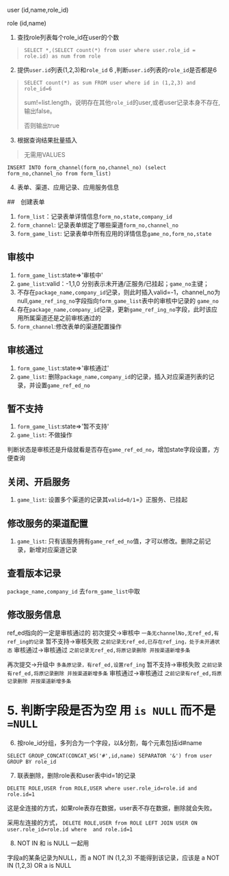 user (id,name,role_id)

role (id,name)

1. 查找role列表每个role_id在user的个数

> `SELECT *,(SELECT count(*) from user where user.role_id = role.id) as num from role`

2. 提供`user.id`列表(1,2,3)和`role_id` 6 ,判断`user.id`列表的`role_id`是否都是6

> `SELECT count(*) as sum FROM user where id in (1,2,3) and role_id=6`
>
> sum!=list.length，说明存在其他`role_id`的user,或者user记录本身不存在,输出false。
>
> 否则输出true

3. 根据查询结果批量插入

> 无需用VALUES

`INSERT INTO form_channel(form_no,channel_no) (select form_no,channel_no from form_list)`

4. 表单、渠道、应用记录、应用服务信息

##　创建表单

1. `form_list`：记录表单详情信息`form_no,state,company_id`
2. `form_channel`: 记录表单绑定了哪些渠道`form_no,channel_no`
3. `form_game_list`: 记录表单中所有应用的详情信息`game_no,form_no,state`

## 审核中

1. `form_game_list`:state=>'审核中'
2. `game_list`:valid：-1,1,0 分别表示未开通/正服务/已挂起；`game_no`主键；
  1. 不存在`package_name,company_id`记录，则此时插入valid=-1，channel_no为null,`game_ref_ing_no`字段指向`form_game_list`表中的审核中记录的 `game_no` 
  2. 存在`package_name,company_id`记录，更新`game_ref_ing_no`字段，此时该应用所属渠道还是之前审核通过的
3. `form_channel`:修改表单的渠道配置操作



## 审核通过

1. `form_game_list`:state=>'审核通过'
2. `game_list`: 删除`package_name,company_id`的记录，插入对应渠道列表的记录，并设置`game_ref_ed_no`

## 暂不支持

1. `form_game_list`:state=>'暂不支持'
2. `game_list`: 不做操作

判断状态是审核还是升级就看是否存在`game_ref_ed_no`，增加state字段设置，方便查询

## 关闭、开启服务

1. `game_list`: 设置多个渠道的记录其`valid=0/1`=》正服务、已挂起

## 修改服务的渠道配置

1. `game_list`: 只有该服务拥有`game_ref_ed_no`值，才可以修改。删除之前记录，新增对应渠道记录

## 查看版本记录

`package_name,company_id` 去`form_game_list`中取

## 修改服务信息
ref_ed指向的一定是审核通过的
初次提交->审核中 `一条无channelNo,无ref_ed,有ref_ing的记录`
暂不支持->审核失败 `之前记录无ref_ed,已存在ref_ing，处于未开通状态`
审核通过->审核通过 `之前记录无ref_ed,将原记录删除 并按渠道新增多条`

再次提交->升级中 `多条原记录，有ref_ed,设置ref_ing`
暂不支持->审核失败 `之前记录有ref_ed,将原记录删除 并按渠道新增多条`
审核通过->审核通过 `之前记录有ref_ed,将原记录删除 并按渠道新增多条`

# 5. 判断字段是否为空 用 `is NULL` 而不是 `=NULL`

6. 按role_id分组，多列合为一个字段，以&分割，每个元素包括id#name

`SELECT GROUP_CONCAT(CONCAT_WS('#',id,name) SEPARATOR '&') from user GROUP BY role_id`

7. 联表删除，删除role表和user表中id=1的记录

`DELETE ROLE,USER from ROLE,USER where user.role_id=role.id and role.id=1`

这是全连接的方式，如果role表存在数据，user表不存在数据，删除就会失败。

采用左连接的方式，
`DELETE ROLE,USER from ROLE LEFT JOIN USER ON user.role_id=role.id where  and role.id=1`

8. NOT IN 和 is NULL 一起用

字段a的某条记录为NULL，而 a NOT IN (1,2,3) 不能得到该记录，应该是  a NOT IN (1,2,3) OR a is NULL